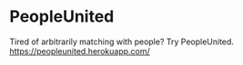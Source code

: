 # PeopleUnited
Tired of arbitrarily matching with people? Try PeopleUnited. 
https://peopleunited.herokuapp.com/
